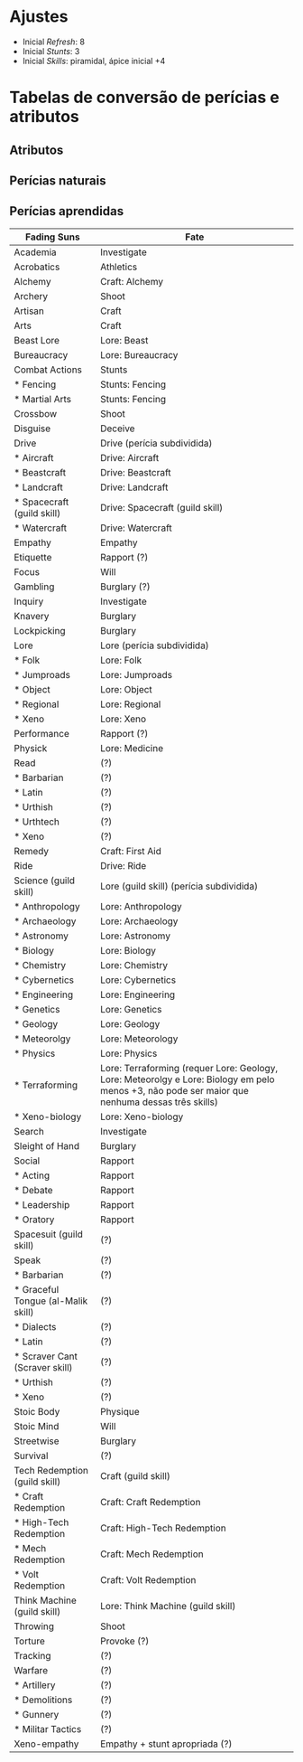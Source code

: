 # Ajustes

* Inicial *Refresh*: 8
* Inicial *Stunts*: 3
* Inicial *Skills*: piramidal, ápice inicial +4

# Tabelas de conversão de perícias e atributos

## Atributos

## Perícias naturais

## Perícias aprendidas

Fading Suns | Fate
--- | ---
Academia | Investigate
Acrobatics | Athletics
Alchemy | Craft: Alchemy
Archery | Shoot
Artisan | Craft
Arts | Craft
Beast Lore | Lore: Beast
Bureaucracy | Lore: Bureaucracy
Combat Actions | Stunts
* Fencing | Stunts: Fencing
* Martial Arts | Stunts: Fencing
Crossbow | Shoot
Disguise | Deceive
Drive | Drive (perícia subdividida)
* Aircraft | Drive: Aircraft
* Beastcraft | Drive: Beastcraft
* Landcraft | Drive: Landcraft
* Spacecraft (guild skill) | Drive: Spacecraft (guild skill)
* Watercraft | Drive: Watercraft
Empathy | Empathy
Etiquette | Rapport (?)
Focus | Will
Gambling | Burglary (?)
Inquiry | Investigate
Knavery | Burglary
Lockpicking | Burglary
Lore | Lore (perícia subdividida)
* Folk | Lore: Folk
* Jumproads | Lore: Jumproads
* Object | Lore: Object
* Regional | Lore: Regional
* Xeno | Lore: Xeno
Performance | Rapport (?)
Physick | Lore: Medicine
Read | (?)
* Barbarian | (?)
* Latin | (?)
* Urthish | (?)
* Urthtech | (?)
* Xeno | (?)
Remedy | Craft: First Aid
Ride | Drive: Ride
Science (guild skill) | Lore (guild skill) (perícia subdividida)
* Anthropology | Lore: Anthropology
* Archaeology | Lore: Archaeology
* Astronomy | Lore: Astronomy
* Biology | Lore: Biology
* Chemistry | Lore: Chemistry
* Cybernetics | Lore: Cybernetics
* Engineering | Lore: Engineering
* Genetics | Lore: Genetics
* Geology | Lore: Geology
* Meteorolgy | Lore: Meteorology
* Physics | Lore: Physics
* Terraforming | Lore: Terraforming (requer Lore: Geology, Lore: Meteorolgy e Lore: Biology em pelo menos +3, não pode ser maior que nenhuma dessas três skills)
* Xeno-biology | Lore: Xeno-biology
Search | Investigate
Sleight of Hand | Burglary
Social | Rapport
* Acting | Rapport
* Debate | Rapport
* Leadership | Rapport
* Oratory | Rapport
Spacesuit (guild skill) | (?)
Speak | (?)
* Barbarian | (?)
* Graceful Tongue (al-Malik skill) | (?)
* Dialects | (?)
* Latin | (?)
* Scraver Cant (Scraver skill) | (?)
* Urthish | (?)
* Xeno | (?)
Stoic Body | Physique
Stoic Mind | Will
Streetwise | Burglary
Survival | (?)
Tech Redemption (guild skill) | Craft (guild skill)
* Craft Redemption | Craft: Craft Redemption
* High-Tech Redemption | Craft: High-Tech Redemption
* Mech Redemption | Craft: Mech Redemption
* Volt Redemption | Craft: Volt Redemption
Think Machine (guild skill) | Lore: Think Machine (guild skill)
Throwing | Shoot
Torture | Provoke (?)
Tracking | (?)
Warfare | (?)
* Artillery | (?)
* Demolitions | (?)
* Gunnery | (?)
* Militar Tactics | (?)
Xeno-empathy | Empathy + stunt apropriada (?)
